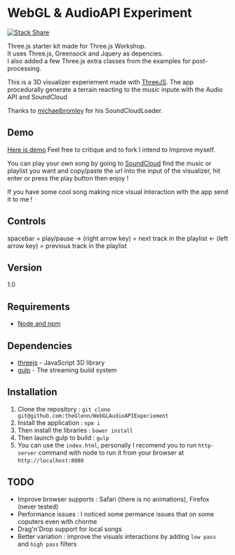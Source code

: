 WebGL & AudioAPI Experiment
===================

[![Stack Share](http://img.shields.io/badge/tech-stack-0690fa.svg?style=flat)](http://stackshare.io/theGlenn/webglaudioapiexperiement)

Three.js starter kit made for Three.js Workshop.  
It uses Three.js, Greensock and Jquery as depencies.  
I also added a few Three.js extra classes from the examples for post-processing.  


This is a 3D visualizer experiement made with [ThreeJS](https://github.com/mrdoob/three.js/).
The app procedurally generate a terrain reacting to the music inpute with the Audio API and SoundCloud

Thanks to [michaelbromley](https://github.com/michaelbromley/soundcloud-visualizer) for his SoundCloudLoader.

Demo
----

[Here is demo](http://experiments.crma.ninja/repos/glenn-sonna/#bernardo-guerra/hiromi-uehara-dan-ando-no-para)
Feel free to critique and to fork I intend to Improve myself.

You can play your own song by going to [SoundCloud](https://soundcloud.com) find the music or playlist you want and copy/paste the url  into the input of the visualizer, hit enter or press the play button then enjoy !

If you have some cool song making nice visual interaction with the app send it to me !

Controls
----
spacebar = play/pause
-> (right arrow key) = next track in the playlist
<- (left arrow key) = previous track in the playlist


Version
----

1.0

## Requirements

- [Node and npm](http://nodejs.org)

Dependencies
-----------

* [threejs](https://github.com/mrdoob/three.js/) - JavaScript 3D library
* [gulp](http://gulpjs.com/) - The streaming build system


Installation
--------------

1. Clone the repository : `git clone git@github.com:theGlenn/WebGLAudioAPIExperiement`
2. Install the application : `npm i`
3. Then install the libraries :  `bower install`
4. Then launch gulp to build : `gulp`
5. You can use the `index.html`, personally I recomend you to run `http-server` command with node to run it from your browser at `http://localhost:8080`

TODO
----
* Improve browser supports : Safari (there is no animations), Firefox (never tested)
* Performance issues : I noticed some permance issues that on some coputers even with chorme
* Drag'n'Drop support for local songs
* Better variation : improve the visuals interactions by adding `low pass` and `high pass` filters



